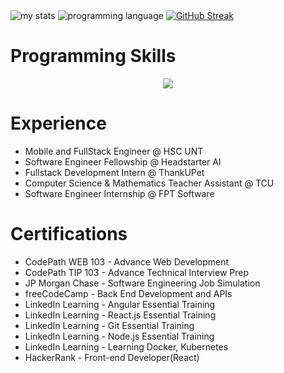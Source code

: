 <div>
  <a><img alt="my stats" src="https://github-readme-stats.vercel.app/api?username=drakenevadie19&card_height=350&show_icons=true&theme=midnight-purple&include_all_commits=true&count_private=true"/></a>
  <a><img src="https://github-readme-stats.vercel.app/api/top-langs/?username=drakenevadie19&layout=compact&langs_count=10" alt="programming language"/></a>
  <a href="https://git.io/streak-stats"><img src="https://streak-stats.demolab.com?user=drakenevadie19&theme=transparent&fire=FF9000&dates=EB1700&currStreakLabel=6400EB" alt="GitHub Streak" /></a>
</div>
  
<h1>Programming Skills</h1>

<p align="center">
  <a href="https://skillicons.dev">
    <img src="https://skillicons.dev/icons?i=java,ts,javascript,py,kotlin,androidstudio,git,github,nextjs,react,redux,angular,vue,vite,html,css,apollo,graphql,spring,express,firebase,mongodb,mysql,postgres,supabase,docker,kubernetes,aws,heroku,gcp,vercel,figma,npm,nodejs,vim,linux,postman" />
  </a>
</p>

<h1>Experience</h1>
<ul>
  <li>Mobile and FullStack Engineer @ HSC UNT</li>
  <li>Software Engineer Fellowship @ Headstarter AI</li>
  <li>Fullstack Development Intern @ ThankUPet</li>
  <li>Computer Science & Mathematics Teacher Assistant @ TCU</li>
  <li>Software Engineer Internship @ FPT Software</li>
</ul>

<h1>Certifications</h1>
<ul>
  <li>CodePath WEB 103 - Advance Web Development</li>
  <li>CodePath TIP 103 - Advance Technical Interview Prep</li>
  <li>JP Morgan Chase - Software Engineering Job Simulation</li>
  <li>freeCodeCamp - Back End Development and APIs</li>
  <li>LinkedIn Learning - Angular Essential Training</li>
  <li>LinkedIn Learning - React.js Essential Training</li>
  <li>LinkedIn Learning - Git Essential Training</li>
  <li>LinkedIn Learning - Node.js Essential Training</li>
  <li>LinkedIn Learning - Learning Docker, Kubernetes</li>
  <li>HackerRank - Front-end Developer(React)</li>
</ul>
